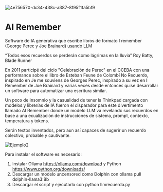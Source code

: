 ![4e756570-dc34-438c-a387-8f95f1fa5bf9](https://github.com/user-attachments/assets/0b444e5d-7650-47ca-bea9-365cd39c5b98)

# AI Remember
Software de IA generativa que escribe libros de formato I remember (George Perec y Joe Brainard) usando LLM

“Todos esos recuerdos se perderán como lágrimas en la lluvia” 
Roy Batty, Blade Runner

En 2011 participé del ciclo "Celebración de Perec" en el CCEBA con una performance sobre el libro de Esteban Feune de Colombí No Recuerdo, inspirado en Je me souviens de Georges Perec, inspirado a su vez en I Remember de Joe Brainard y varias veces desde entonces quise desarrollar un software para automatizar una escritura similar.

Un poco de insomnio y la casualidad de tener la Thinkpad cargada con modelos y librerías de IA fueron el disparador para este divertimento llamado AI Remember donde un modelo LLM va revelando sus recuerdos en base a una ecualización de instrucciones de sistema, prompt, contexto, temperatura y tokens. 

Serán textos inventados, pero aun así capaces de sugerir un recuerdo colectivo, probable y cautivante.

![Ejemplo2](https://github.com/user-attachments/assets/2a6a2192-5b2c-4682-8976-8763a23fb34f)


Para instalar el software es necesario:

1. Instalar Ollama https://ollama.com/download y Python https://www.python.org/downloads/
2. Descargar un modelo uncensored como Dolphin con ollama pull dolphin-llama3:8b
3. Descargar el script y ejecutarlo con python  llmrecuerda.py
